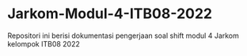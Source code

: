 # Jarkom-Modul-4-ITB08-2022
Repositori ini berisi dokumentasi pengerjaan soal shift modul 4 Jarkom kelompok ITB08 2022
